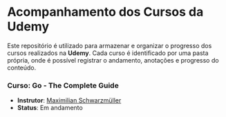 
# Acompanhamento dos Cursos da Udemy

Este repositório é utilizado para armazenar e organizar o progresso dos cursos realizados na **Udemy**. Cada curso é identificado por uma pasta própria, onde é possível registrar o andamento, anotações e progresso do conteúdo.


### Curso: Go - The Complete Guide
- **Instrutor**: [Maximilian Schwarzmüller](https://www.udemy.com/user/maximilian-schwarzmuller)
- **Status**: Em andamento